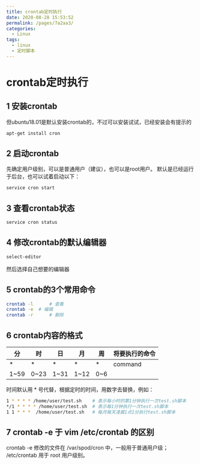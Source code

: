 ```yaml
---
title: crontab定时执行
date: 2020-08-28 15:53:52
permalink: /pages/7a2aa3/
categories: 
  - Linux
tags: 
  - linux
  - 定时脚本
---
```

<script>
(function(){
    var bp = document.createElement('script');
    var curProtocol = window.location.protocol.split(':')[0];
    if (curProtocol === 'https'){
   bp.src = 'https://zz.bdstatic.com/linksubmit/push.js';
  }
  else{
  bp.src = 'http://push.zhanzhang.baidu.com/push.js';
  }
    var s = document.getElementsByTagName("script")[0];
    s.parentNode.insertBefore(bp, s);
})();
</script>


# crontab定时执行

## 1 安装crontab
但ubuntu18.01是默认安装crontab的，不过可以安装试试，已经安装会有提示的
```bash
apt-get install cron
```
## 2 启动crontab
先确定用户级别，可以是普通用户（建议），也可以是root用户。
默认是已经运行于后台，也可以试着启动以下：
```bash
service cron start
```
## 3 查看crontab状态
```bash
service cron status
```
## 4 修改crontab的默认编辑器
```bash
select-editor
```
然后选择自己想要的编辑器

## 5 crontab的3个常用命令
```bash
crontab -l		# 查看
crontab -e	# 编辑
crontab -r		# 删除
```
## 6 crontab内容的格式

|分|时|日|月|周|将要执行的命令|
|--|--|--|--|--|--|
|*|*|*|*|*|command|
|1~59|0~23|1~31|1~12|0~6||

时间默认用 * 号代替，根据定时的时间，用数字去替换，例如：
```bash
1 * * * * /home/user/test.sh	# 表示每小时的第1分钟执行一次test.sh脚本
*/1 * * * * /home/user/test.sh 	# 表示每1分钟执行一次test.sh脚本
1 1 * * *  /home/user/test.sh	# 每月每天凌晨1点1分执行test.sh脚本
```

## 7 crontab -e 于 vim /etc/crontab 的区别
crontab -e 修改的文件在 /var/spod/cron 中，一般用于普通用户级；
/etc/crontab 用于 root 用户级别。
